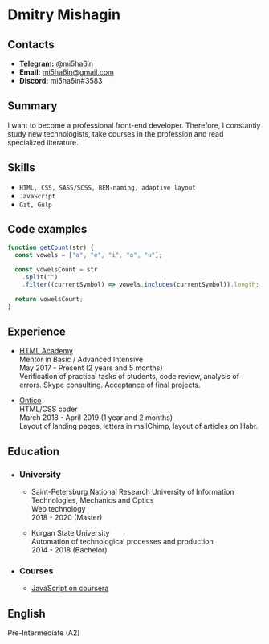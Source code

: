 # Dmitry Mishagin

## Contacts

- **Telegram:** [@mi5ha6in](https://t.me/mi5ha6in)
- **Email:** [mi5ha6in@gmail.com](mailto:mi5ha6in@gmail.com)
- **Discord:** mi5ha6in#3583

## Summary

I want to become a professional front-end developer.
Therefore, I constantly study new technologists,
take courses in the profession and read specialized literature.

## Skills

- `HTML, CSS, SASS/SCSS, BEM-naming, adaptive layout`
- `JavaScript`
- `Git, Gulp`

## Code examples

```javascript
function getCount(str) {
  const vowels = ["a", "e", "i", "o", "u"];

  const vowelsCount = str
    .split("")
    .filter((currentSymbol) => vowels.includes(currentSymbol)).length;

  return vowelsCount;
}
```

## Experience

- [HTML Academy](https://htmlacademy.ru/)  
Mentor in Basic / Advanced Intensive  
May 2017 - Present (2 years and 5 months)  
Verification of practical tasks of students, code review, analysis of errors. Skype consulting. Acceptance of final projects.

- [Ontico](https://ontico.ru/)  
HTML/CSS coder  
March 2018 - April 2019 (1 year and 2 months)  
Layout of landing pages, letters in mailChimp, layout of articles on Habr.

## Education  

- ### University  

  - Saint-Petersburg National Research University of Information Technologies, Mechanics and Optics  
Web technology  
2018 - 2020 (Master)

  - Kurgan State University  
Automation of technological processes and production  
2014 - 2018 (Bachelor)  

- ### Courses

  - [JavaScript on coursera](https://www.coursera.org/account/accomplishments/records/KUMGPJ7WQ2XD)

## English

Pre-Intermediate (A2)
